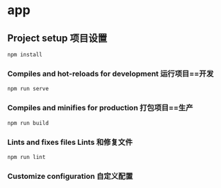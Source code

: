 # app

## Project setup 项目设置

```
npm install
```

### Compiles and hot-reloads for development 运行项目==开发

```
npm run serve
```

### Compiles and minifies for production 打包项目==生产

```
npm run build
```

### Lints and fixes files Lints 和修复文件

```
npm run lint
```

### Customize configuration 自定义配置
